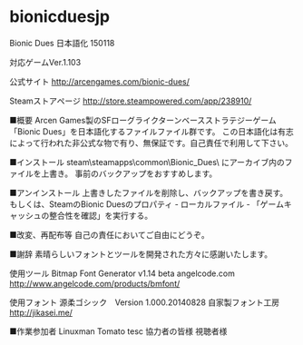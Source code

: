 bionicduesjp
============
Bionic Dues 日本語化 150118

対応ゲームVer.1.103

公式サイト
http://arcengames.com/bionic-dues/

Steamストアページ
http://store.steampowered.com/app/238910/


■概要
Arcen Games製のSFローグライクターンベースストラテジーゲーム「Bionic Dues」を日本語化するファイルファイル群です。
この日本語化は有志によって行われた非公式な物で有り、無保証です。自己責任で利用して下さい。


■インストール
steam\steamapps\common\Bionic_Dues\ にアーカイブ内のファイルを上書き。
事前のバックアップをおすすめします。


■アンインストール
上書きしたファイルを削除し、バックアップを書き戻す。
もしくは、SteamのBionic Duesのプロパティ - ローカルファイル - 「ゲームキャッシュの整合性を確認」を実行する。


■改変、再配布等
自己の責任においてご自由にどうぞ。


■謝辞
素晴らしいフォントとツールを開発された方々に感謝いたします。

使用ツール
Bitmap Font Generator v1.14 beta
angelcode.com　http://www.angelcode.com/products/bmfont/

使用フォント
源柔ゴシック　Version 1.000.20140828
自家製フォント工房　http://jikasei.me/


■作業参加者
Linuxman
Tomato
tesc
協力者の皆様
視聴者様